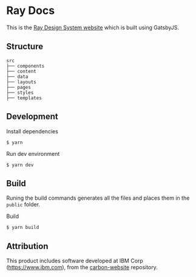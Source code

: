# Ray Docs

This is the [Ray Design System website](http://ray.weworkers.io) which is built using GatsbyJS.

## Structure

```
src
├── components
├── content
├── data
├── layouts
├── pages
├── styles
├── templates
```

## Development

Install dependencies

```
$ yarn
```

Run dev environment

```
$ yarn dev
```

## Build

Runing the build commands generates all the files and places them in the `public` folder.

Build

```
$ yarn build
```

## Attribution

This product includes software developed at
IBM Corp (https://www.ibm.com), from the [carbon-website](https://github.com/carbon-design-system/carbon-website) repository.

